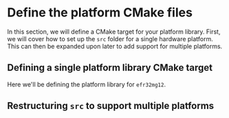 # Define the platform CMake files

In this section, we will define a CMake target for your platform library. First, we will cover how to set up the `src` folder for a single hardware platform. This can then be expanded upon later to add support for multiple platforms.

## Defining a single platform library CMake target

Here we'll be defining the platform library for `efr32mg12`.

[//]: # (TODO: Add content)

## Restructuring `src` to support multiple platforms

[//]: # (TODO: Add content)
